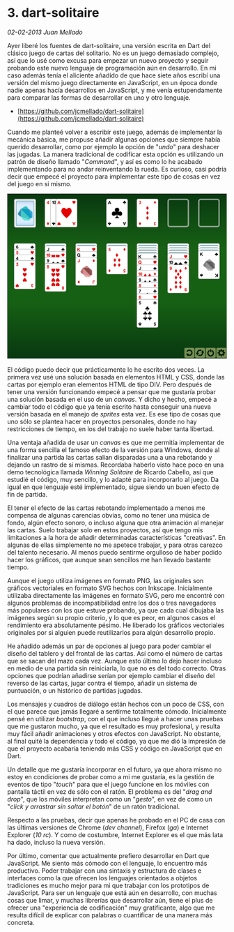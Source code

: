 # 3. dart-solitaire

_02-02-2013_ _Juan Mellado_

Ayer liberé los fuentes de dart-solitaire, una versión escrita en Dart del clásico juego de cartas del solitario. No es un juego demasiado complejo, así que lo usé como excusa para empezar un nuevo proyecto y seguir probando este nuevo lenguaje de programación aún en desarrollo. En mi caso además tenía el aliciente añadido de que hace siete años escribí una versión del mismo juego directamente en JavaScript, en un época donde nadie apenas hacía desarrollos en JavaScript, y me venía estupendamente para comparar las formas de desarrollar en uno y otro lenguaje.

- [https://github.com/jcmellado/dart-solitaire](https://github.com/jcmellado/dart-solitaire)

Cuando me planteé volver a escribir este juego, además de implementar la mecánica básica, me propuse añadir algunas opciones que siempre había querido desarrollar, como por ejemplo la opción de "_undo_" para deshacer las jugadas. La manera tradicional de codificar esta opción es utilizando un patrón de diseño llamado "_Command_", y así es como lo he acabado implementando para no andar reinventando la rueda. Es curioso, casi podría decir que empecé el proyecto para implementar este tipo de cosas en vez del juego en si mismo.

![dart-solitaire](img/03-dart-solitaire.png "dart-solitaire")

El código puedo decir que prácticamente lo he escrito dos veces. La primera vez usé una solución basada en elementos HTML y CSS, donde las cartas por ejemplo eran elementos HTML de tipo DIV. Pero después de tener una versión funcionando empecé a pensar que me gustaría probar una solución basada en el uso de un _canvas_. Y dicho y hecho, empecé a cambiar todo el código que ya tenía escrito hasta conseguir una nueva versión basada en el manejo de _sprites_ esta vez. Es ese tipo de cosas que uno sólo se plantea hacer en proyectos personales, donde no hay restricciones de tiempo, en los del trabajo no suele haber tanta libertad.

Una ventaja añadida de usar un _canvas_ es que me permitía implementar de una forma sencilla el famoso efecto de la versión para Windows, donde al finalizar una partida las cartas salían disparadas una a una rebotando y dejando un rastro de si mismas. Recordaba haberlo visto hace poco en una demo tecnológica llamada _Winning Solitaire_ de Ricardo Cabello, así que estudié el código, muy sencillo, y lo adapté para incorporarlo al juego. Da igual en que lenguaje esté implementado, sigue siendo un buen efecto de fin de partida.

El tener el efecto de las cartas rebotando implementado a menos me compensa de algunas carencias obvias, como no tener una música de fondo, algún efecto sonoro, o incluso alguna que otra animación al manejar las cartas. Suelo trabajar solo en estos proyectos, así que tengo mis limitaciones a la hora de añadir determinadas características "creativas". En algunas de ellas simplemente no me apetece trabajar, y para otras carezco del talento necesario. Al menos puedo sentirme orgulloso de haber podido hacer los gráficos, que aunque sean sencillos me han llevado bastante tiempo.

Aunque el juego utiliza imágenes en formato PNG, las originales son gráficos vectoriales en formato SVG hechos con Inkscape. Inicialmente utilizaba directamente las imágenes en formato SVG, pero me encontré con algunos problemas de incompatibilidad entre los dos o tres navegadores más populares con los que estuve probando, ya que cada cual dibujaba las imágenes según su propio criterio, y lo que es peor, en algunos casos el rendimiento era absolutamente pésimo. He liberado los gráficos vectoriales originales por si alguien puede reutilizarlos para algún desarrollo propio.

He añadido además un par de opciones al juego para poder cambiar el diseño del tablero y del frontal de las cartas. Así como el número de cartas que se sacan del mazo cada vez. Aunque esto último lo dejo hacer incluso en medio de una partida sin reiniciarla, lo que no es del todo correcto. Otras opciones que podrían añadirse serían por ejemplo cambiar el diseño del reverso de las cartas, jugar contra el tiempo, añadir un sistema de puntuación, o un histórico de partidas jugadas.

Los mensajes y cuadros de diálogo están hechos con un poco de CSS, con el que parece que jamás llegaré a sentirme totalmente cómodo. Inicialmente pensé en utilizar _bootstrap_, con el que incluso llegué a hacer unas pruebas que me gustaron mucho, ya que el resultado es muy profesional, y resulta muy fácil añadir animaciones y otros efectos con JavaScript. No obstante, al final quité la dependencia y todo el código, ya que me dió la impresión de que el proyecto acabaría teniendo más CSS y código en JavaScript que en Dart.

Un detalle que me gustaría incorporar en el futuro, ya que ahora mismo no estoy en condiciones de probar como a mi me gustaría, es la gestión de eventos de tipo "_touch_" para que el juego funcione en los móviles con pantalla táctil en vez de sólo con el ratón. El problema es del "_drag and drop_", que los móviles interpretan como un "_gesto_", en vez de como un "_click y arrastrar sin soltar el botón_" de un ratón tradicional.

Respecto a las pruebas, decir que apenas he probado en el PC de casa con las últimas versiones de Chrome (_dev channel_), Firefox (_ga_) e Internet Explorer (_10 rc_). Y como de costumbre, Internet Explorer es el que más lata ha dado, incluso la nueva versión.

Por último, comentar que actualmente prefiero desarrollar en Dart que JavaScript. Me siento más cómodo con el lenguaje, lo encuentro más productivo. Poder trabajar con una sintaxis y estructura de clases e interfaces como la que ofrecen los lenguajes orientados a objetos tradiciones es mucho mejor para mi que trabajar con los prototipos de JavaScript. Para ser un lenguaje que está aún en desarrollo, con muchas cosas que limar, y muchas librerías que desarrollar aún, tiene el plus de ofrecer una "experiencia de codificación" muy gratificante, algo que me resulta difícil de explicar con palabras o cuantificar de una manera más concreta.
